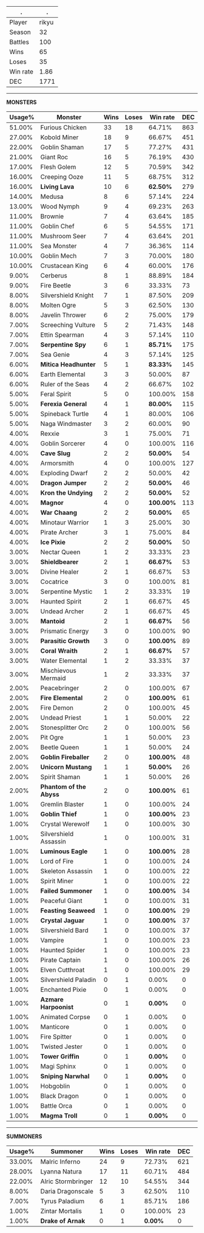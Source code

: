 .|.
|-|-
Player|rikyu
Season|32
Battles|100
Wins|65
Loses|35
Win rate|1.86
DEC|1771

---
**MONSTERS**

Usage%|Monster|Wins|Loses|Win rate|DEC|
-|-|-|-|-|-|
51.00%|Furious Chicken|33|18|64.71%|863|
27.00%|Kobold Miner|18|9|66.67%|451|
22.00%|Goblin Shaman|17|5|77.27%|431|
21.00%|Giant Roc|16|5|76.19%|430|
17.00%|Flesh Golem|12|5|70.59%|342|
16.00%|Creeping Ooze|11|5|68.75%|312|
16.00%|**Living Lava**|10|6|**62.50%**|279|
14.00%|Medusa|8|6|57.14%|224|
13.00%|Wood Nymph|9|4|69.23%|263|
11.00%|Brownie|7|4|63.64%|185|
11.00%|Goblin Chef|6|5|54.55%|171|
11.00%|Mushroom Seer|7|4|63.64%|201|
11.00%|Sea Monster|4|7|36.36%|114|
10.00%|Goblin Mech|7|3|70.00%|180|
10.00%|Crustacean King|6|4|60.00%|176|
9.00%|Cerberus|8|1|88.89%|184|
9.00%|Fire Beetle|3|6|33.33%|73|
8.00%|Silvershield Knight|7|1|87.50%|209|
8.00%|Molten Ogre|5|3|62.50%|130|
8.00%|Javelin Thrower|6|2|75.00%|179|
7.00%|Screeching Vulture|5|2|71.43%|148|
7.00%|Ettin Spearman|4|3|57.14%|110|
7.00%|**Serpentine Spy**|6|1|**85.71%**|175|
7.00%|Sea Genie|4|3|57.14%|125|
6.00%|**Mitica Headhunter**|5|1|**83.33%**|145|
6.00%|Earth Elemental|3|3|50.00%|87|
6.00%|Ruler of the Seas|4|2|66.67%|102|
5.00%|Feral Spirit|5|0|100.00%|158|
5.00%|**Ferexia General**|4|1|**80.00%**|115|
5.00%|Spineback Turtle|4|1|80.00%|106|
5.00%|Naga Windmaster|3|2|60.00%|90|
4.00%|Rexxie|3|1|75.00%|71|
4.00%|Goblin Sorcerer|4|0|100.00%|116|
4.00%|**Cave Slug**|2|2|**50.00%**|54|
4.00%|Armorsmith|4|0|100.00%|127|
4.00%|Exploding Dwarf|2|2|50.00%|42|
4.00%|**Dragon Jumper**|2|2|**50.00%**|46|
4.00%|**Kron the Undying**|2|2|**50.00%**|52|
4.00%|**Magnor**|4|0|**100.00%**|113|
4.00%|**War Chaang**|2|2|**50.00%**|65|
4.00%|Minotaur Warrior|1|3|25.00%|30|
4.00%|Pirate Archer|3|1|75.00%|84|
4.00%|**Ice Pixie**|2|2|**50.00%**|50|
3.00%|Nectar Queen|1|2|33.33%|23|
3.00%|**Shieldbearer**|2|1|**66.67%**|53|
3.00%|Divine Healer|2|1|66.67%|53|
3.00%|Cocatrice|3|0|100.00%|81|
3.00%|Serpentine Mystic|1|2|33.33%|19|
3.00%|Haunted Spirit|2|1|66.67%|45|
3.00%|Undead Archer|2|1|66.67%|45|
3.00%|**Mantoid**|2|1|**66.67%**|56|
3.00%|Prismatic Energy|3|0|100.00%|90|
3.00%|**Parasitic Growth**|3|0|**100.00%**|89|
3.00%|**Coral Wraith**|2|1|**66.67%**|57|
3.00%|Water Elemental|1|2|33.33%|37|
3.00%|Mischievous Mermaid|1|2|33.33%|37|
2.00%|Peacebringer|2|0|100.00%|67|
2.00%|**Fire Elemental**|2|0|**100.00%**|61|
2.00%|Fire Demon|2|0|100.00%|45|
2.00%|Undead Priest|1|1|50.00%|22|
2.00%|Stonesplitter Orc|2|0|100.00%|56|
2.00%|Pit Ogre|1|1|50.00%|23|
2.00%|Beetle Queen|1|1|50.00%|24|
2.00%|**Goblin Fireballer**|2|0|**100.00%**|48|
2.00%|**Unicorn Mustang**|1|1|**50.00%**|26|
2.00%|Spirit Shaman|1|1|50.00%|26|
2.00%|**Phantom of the Abyss**|2|0|**100.00%**|61|
1.00%|Gremlin Blaster|1|0|100.00%|24|
1.00%|**Goblin Thief**|1|0|**100.00%**|23|
1.00%|Crystal Werewolf|1|0|100.00%|30|
1.00%|Silvershield Assassin|1|0|100.00%|31|
1.00%|**Luminous Eagle**|1|0|**100.00%**|28|
1.00%|Lord of Fire|1|0|100.00%|24|
1.00%|Skeleton Assassin|1|0|100.00%|22|
1.00%|Spirit Miner|1|0|100.00%|22|
1.00%|**Failed Summoner**|1|0|**100.00%**|34|
1.00%|Peaceful Giant|1|0|100.00%|31|
1.00%|**Feasting Seaweed**|1|0|**100.00%**|29|
1.00%|**Crystal Jaguar**|1|0|**100.00%**|37|
1.00%|Silvershield Bard|1|0|100.00%|37|
1.00%|Vampire|1|0|100.00%|23|
1.00%|Haunted Spider|1|0|100.00%|23|
1.00%|Pirate Captain|1|0|100.00%|26|
1.00%|Elven Cutthroat|1|0|100.00%|29|
1.00%|Silvershield Paladin|0|1|0.00%|0|
1.00%|Enchanted Pixie|0|1|0.00%|0|
1.00%|**Azmare Harpoonist**|0|1|**0.00%**|0|
1.00%|Animated Corpse|0|1|0.00%|0|
1.00%|Manticore|0|1|0.00%|0|
1.00%|Fire Spitter|0|1|0.00%|0|
1.00%|Twisted Jester|0|1|0.00%|0|
1.00%|**Tower Griffin**|0|1|**0.00%**|0|
1.00%|Magi Sphinx|0|1|0.00%|0|
1.00%|**Sniping Narwhal**|0|1|**0.00%**|0|
1.00%|Hobgoblin|0|1|0.00%|0|
1.00%|Black Dragon|0|1|0.00%|0|
1.00%|Battle Orca|0|1|0.00%|0|
1.00%|**Magma Troll**|0|1|**0.00%**|0|

---
**SUMMONERS**

Usage%|Summoner|Wins|Loses|Win rate|DEC|
-|-|-|-|-|-|
33.00%|Malric Inferno|24|9|72.73%|621|
28.00%|Lyanna Natura|17|11|60.71%|484|
22.00%|Alric Stormbringer|12|10|54.55%|344|
8.00%|Daria Dragonscale|5|3|62.50%|110|
7.00%|Tyrus Paladium|6|1|85.71%|186|
1.00%|Zintar Mortalis|1|0|100.00%|23|
1.00%|**Drake of Arnak**|0|1|**0.00%**|0|
